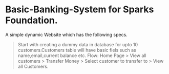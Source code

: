 # Basic-Banking-System for Sparks Foundation.

A simple dynamic Website which has the following specs.
>Start with creating a dummy data in database for upto 10 customers.Customers table will have basic fiels such as name,email,current balance etc.
>Flow: Home Page > View all customers > Transfer Money > Select customer to transfer to > View all Customers.
